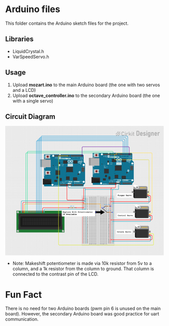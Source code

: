 # Arduino files

This folder contains the Arduino sketch files for the project.

## Libraries

- LiquidCrystal.h
- VarSpeedServo.h

## Usage

1. Upload **mozart.ino** to the main Arduino board (the one with two servos and a LCD)
2. Upload **octave_controller.ino** to the secondary Arduino board (the one with a single servo)

## Circuit Diagram

![Circuit Diagram](https://github.com/LavaWaffle/Mozart/blob/main/arduino%20files/Circuit.png?raw=true)

- Note: Makeshift potentiometer is made via 10k resistor from 5v to a column, and a 1k resistor from the column to ground. That column is connected to the contrast pin of the LCD.

# Fun Fact

There is no need for two Arduino boards (pwm pin 6 is unused on the main board). However, the secondary Arduino board was good practice for uart communication.
